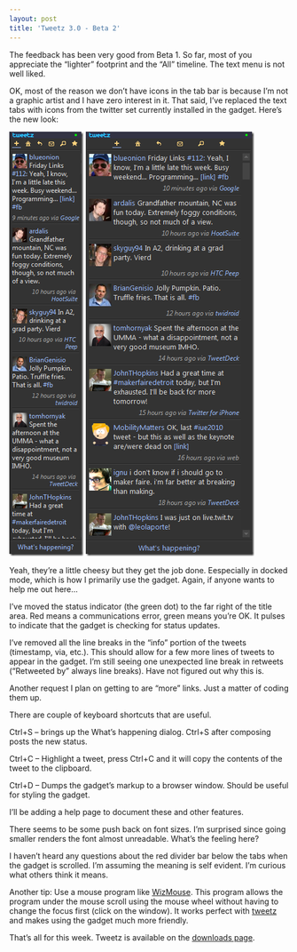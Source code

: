 ```yaml
---
layout: post
title: 'Tweetz 3.0 - Beta 2'
---
```

The feedback has been very good from Beta 1. So far, most of you appreciate the “lighter” footprint and the “All” timeline. The text menu is not well liked.

OK, most of the reason we don’t have icons in the tab bar is because I’m not a graphic artist and I have zero interest in it. That said, I’ve replaced the text tabs with icons from the twitter set currently installed in the gadget. Here’s the new look:

![2010-08-01 08h12_22](/cdn/images/blog/Tweetz3.0Beta2_73B7/2010080108h12_22.png) ![2010-08-01 08h13_06](/cdn/images/blog/Tweetz3.0Beta2_73B7/2010080108h13_06.png)

Yeah, they’re a little cheesy but they get the job done. Eespecially in docked mode, which is how I primarily use the gadget. Again, if anyone wants to help me out here…

I’ve moved the status indicator (the green dot) to the far right of the title area. Red means a communications error, green means you’re OK. It pulses to indicate that the gadget is checking for status updates.

I’ve removed all the line breaks in the “info” portion of the tweets (timestamp, via, etc.). This should allow for a few more lines of tweets to appear in the gadget. I’m still seeing one unexpected line break in retweets (“Retweeted by” always line breaks). Have not figured out why this is.

Another request I plan on getting to are “more” links. Just a matter of coding them up.

There are couple of keyboard shortcuts that are useful.

Ctrl+S – brings up the What’s happening dialog. Ctrl+S after composing posts the new status.

Ctrl+C – Highlight a tweet, press Ctrl+C and it will copy the contents of the tweet to the clipboard.

Ctrl+D – Dumps the gadget’s markup to a browser window. Should be useful for styling the gadget.

I’ll be adding a help page to document these and other features.

There seems to be some push back on font sizes. I’m surprised since going smaller renders the font almost unreadable. What’s the feeling here?

I haven’t heard any questions about the red divider bar below the tabs when the gadget is scrolled. I’m assuming the meaning is self evident. I’m curious what others think it means.

Another tip: Use a mouse program like [WizMouse](http://antibody-software.com/web/software/software/wizmouse-makes-your-mouse-wheel-work-on-the-window-under-the-mouse/). This program allows the program under the mouse scroll using the mouse wheel without having to change the focus first (click on the window). It works perfect with [tweetz](/tweetz) and makes using the gadget much more friendly.

That’s all for this week. Tweetz is available on the [downloads page](/downloads).
